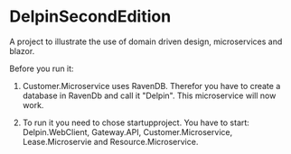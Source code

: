 # DelpinSecondEdition
A project to illustrate the use of domain driven design, microservices and blazor.

Before you run it:

1) Customer.Microservice uses RavenDB. Therefor you have to create a database in RavenDb and call it "Delpin". This microservice will now work.

2) To run it you need to chose startupproject. You have to start: Delpin.WebClient, Gateway.API, Customer.Microservice, Lease.Microservie and Resource.Microservice. 
